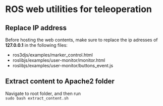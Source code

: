 ROS web utilities for teleoperation
======================================

## Replace IP address
Before hosting the web contents, make sure to replace the ip adresses of **127.0.0.1** in the following files:
* ros3djs/examples/marker_control.html
* roslibjs/examples/user-monitor/monitor.html
* roslibjs/examples/user-monitor/buttons_event.js

## Extract content to Apache2 folder
Navigate to root folder, and then run  
`sudo bash extract_content.sh`

